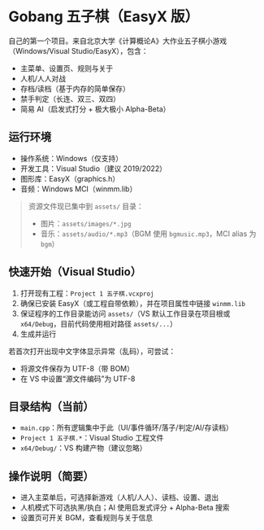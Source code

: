 # Gobang 五子棋（EasyX 版）

自己的第一个项目。来自北京大学《计算概论A》大作业五子棋小游戏（Windows/Visual Studio/EasyX），包含：
- 主菜单、设置页、规则与关于
- 人机/人人对战
- 存档/读档（基于内存的简单保存）
- 禁手判定（长连、双三、双四）
- 简易 AI（启发式打分 + 极大极小 Alpha-Beta）

## 运行环境
- 操作系统：Windows（仅支持）
- 开发工具：Visual Studio（建议 2019/2022）
- 图形库：EasyX（graphics.h）
- 音频：Windows MCI（winmm.lib）

> 资源文件现已集中到 `assets/` 目录：
> - 图片：`assets/images/*.jpg`
> - 音乐：`assets/audio/*.mp3`（BGM 使用 `bgmusic.mp3`，MCI alias 为 `bgm`）

## 快速开始（Visual Studio）
1. 打开现有工程：`Project 1 五子棋.vcxproj`
2. 确保已安装 EasyX（或工程自带依赖），并在项目属性中链接 `winmm.lib`
3. 保证程序的工作目录能访问 `assets/`（VS 默认工作目录在项目根或 `x64/Debug`，目前代码使用相对路径 `assets/...`）
4. 生成并运行

若首次打开出现中文字体显示异常（乱码），可尝试：
- 将源文件保存为 UTF-8（带 BOM）
- 在 VS 中设置“源文件编码”为 UTF-8

## 目录结构（当前）
- `main.cpp`：所有逻辑集中于此（UI/事件循环/落子/判定/AI/存读档）
- `Project 1 五子棋.*`：Visual Studio 工程文件
- `x64/Debug/`：VS 构建产物（建议忽略）

## 操作说明（简要）
- 进入主菜单后，可选择新游戏（人机/人人）、读档、设置、退出
- 人机模式下可选执黑/执白；AI 使用启发式评分 + Alpha-Beta 搜索
- 设置页可开关 BGM，查看规则与关于信息
